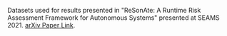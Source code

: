 Datasets used for results presented in "ReSonAte: A Runtime Risk Assessment Framework for Autonomous Systems" presented at SEAMS 2021.
[arXiv Paper Link](https://arxiv.org/abs/2102.09419).
